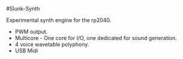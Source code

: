 #Slunk-Synth

Experimental synth engine for the  rp2040.

* PWM output.
* Multicore - One core for I/O, one dedicated for sound generation.
* 4 voice wavetable polyphony.
* USB Midi